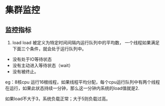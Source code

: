 
# 集群监控


## 监控指标

1. load
load 被定义为特定时间间隔内运行队列中的平均数， 一个线程如果满足下面三个条件，就会处于运行队列中。
 * 没有处于IO等待状态
 * 没有主动进入等待状态（wait）
 * 没有被终止。

 eg：8核cpu 运行16根线程，如果线程平均分配，每个cpu运行队列中有两个线程在运行，如果此状态持续一分钟，那么这一分钟内系统的load值就是2.
 
 如果load不大于3，系统负载正常；大于5则负载过高。
 










